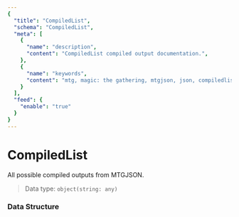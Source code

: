 ```yaml
---
{
  "title": "CompiledList",
  "schema": "CompiledList",
  "meta": [
    {
      "name": "description",
      "content": "CompiledList compiled output documentation.",
    },
    {
      "name": "keywords",
      "content": "mtg, magic: the gathering, mtgjson, json, compiledlist, compiled list",
    }
  ],
  "feed": {
    "enable": "true"
  }
}
---
```


# CompiledList

All possible compiled outputs from MTGJSON.

> Data type: `object(string: any)`  

### Data Structure

<Documentation/>
